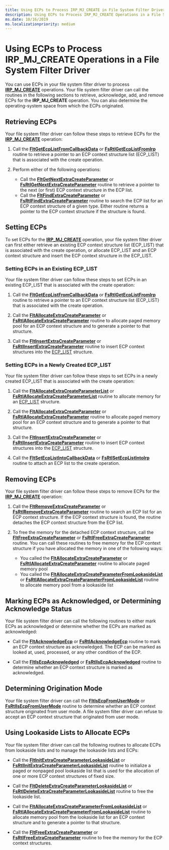 ```yaml
---
title: Using ECPs to Process IRP_MJ_CREATE in File System Filter Drivers
description: Using ECPs to Process IRP_MJ_CREATE Operations in a File System Filter Driver
ms.date: 10/16/2019
ms.localizationpriority: medium
---
```


# Using ECPs to Process IRP_MJ_CREATE Operations in a File System Filter Driver

You can use ECPs in your file system filter driver to process [**IRP_MJ_CREATE**](./irp-mj-create.md) operations. Your file system filter driver can call the routines in the following sections to retrieve, acknowledge, add, and remove ECPs for the **IRP_MJ_CREATE** operation. You can also determine the operating-system space from which the ECPs originated.

## Retrieving ECPs

Your file system filter driver can follow these steps to retrieve ECPs for the [**IRP_MJ_CREATE**](./irp-mj-create.md) operation:

1. Call the [**FltGetEcpListFromCallbackData**](/windows-hardware/drivers/ddi/fltkernel/nf-fltkernel-fltgetecplistfromcallbackdata) or [**FsRtlGetEcpListFromIrp**](/windows-hardware/drivers/ddi/ntifs/nf-ntifs-fsrtlgetecplistfromirp) routine to retrieve a pointer to an ECP context structure list (ECP_LIST) that is associated with the create operation.

2. Perform either of the following operations:
    - Call the [**FltGetNextExtraCreateParameter**](/windows-hardware/drivers/ddi/fltkernel/nf-fltkernel-fltgetnextextracreateparameter) or [**FsRtlGetNextExtraCreateParameter**](/windows-hardware/drivers/ddi/ntifs/nf-ntifs-fsrtlgetnextextracreateparameter) routine to retrieve a pointer to the next (or first) ECP context structure in the ECP list.
    - Call the [**FltFindExtraCreateParameter**](/windows-hardware/drivers/ddi/fltkernel/nf-fltkernel-fltfindextracreateparameter) or [**FsRtlFindExtraCreateParameter**](/windows-hardware/drivers/ddi/ntifs/nf-ntifs-fsrtlfindextracreateparameter) routine to search the ECP list for an ECP context structure of a given type. Either routine returns a pointer to the ECP context structure if the structure is found.

## Setting ECPs

To set ECPs for the [**IRP_MJ_CREATE**](./irp-mj-create.md) operation, your file system filter driver can first either retrieve an existing ECP context structure list (ECP_LIST) that is associated with the create operation, or allocate ECP_LIST and an ECP context structure and insert the ECP context structure in the ECP_LIST.

### Setting ECPs in an Existing ECP_LIST

Your file system filter driver can follow these steps to set ECPs in an existing ECP_LIST that is associated with the create operation:

1. Call the [**FltGetEcpListFromCallbackData**](/windows-hardware/drivers/ddi/fltkernel/nf-fltkernel-fltgetecplistfromcallbackdata) or [**FsRtlGetEcpListFromIrp**](/windows-hardware/drivers/ddi/ntifs/nf-ntifs-fsrtlgetecplistfromirp) routine to retrieve a pointer to an ECP context structure list (ECP_LIST) that is associated with the create operation.

2. Call the [**FltAllocateExtraCreateParameter**](/windows-hardware/drivers/ddi/fltkernel/nf-fltkernel-fltallocateextracreateparameter) or [**FsRtlAllocateExtraCreateParameter**](/windows-hardware/drivers/ddi/ntifs/nf-ntifs-fsrtlallocateextracreateparameter) routine to allocate paged memory pool for an ECP context structure and to generate a pointer to that structure.

3. Call the [**FltInsertExtraCreateParameter**](/windows-hardware/drivers/ddi/fltkernel/nf-fltkernel-fltinsertextracreateparameter) or [**FsRtlInsertExtraCreateParameter**](/windows-hardware/drivers/ddi/ntifs/nf-ntifs-fsrtlinsertextracreateparameter) routine to insert ECP context structures into the [ECP_LIST](/previous-versions/windows/hardware/drivers/ff540148(v=vs.85)) structure.

### Setting ECPs in a Newly Created ECP_LIST

Your file system filter driver can follow these steps to set ECPs in a newly created ECP_LIST that is associated with the create operation:

1. Call the [**FltAllocateExtraCreateParameterList**](/windows-hardware/drivers/ddi/fltkernel/nf-fltkernel-fltallocateextracreateparameterlist) or [**FsRtlAllocateExtraCreateParameterList**](/windows-hardware/drivers/ddi/ntifs/nf-ntifs-fsrtlallocateextracreateparameterlist) routine to allocate memory for an [ECP_LIST](/previous-versions/windows/hardware/drivers/ff540148(v=vs.85)) structure.

2. Call the [**FltAllocateExtraCreateParameter**](/windows-hardware/drivers/ddi/fltkernel/nf-fltkernel-fltallocateextracreateparameter) or [**FsRtlAllocateExtraCreateParameter**](/windows-hardware/drivers/ddi/ntifs/nf-ntifs-fsrtlallocateextracreateparameter) routine to allocate paged memory pool for an ECP context structure and to generate a pointer to that structure.

3. Call the [**FltInsertExtraCreateParameter**](/windows-hardware/drivers/ddi/fltkernel/nf-fltkernel-fltinsertextracreateparameter) or [**FsRtlInsertExtraCreateParameter**](/windows-hardware/drivers/ddi/ntifs/nf-ntifs-fsrtlinsertextracreateparameter) routine to insert ECP context structures into the [ECP_LIST](/previous-versions/windows/hardware/drivers/ff540148(v=vs.85)) structure.

4. Call the [**FltSetEcpListIntoCallbackData**](/windows-hardware/drivers/ddi/fltkernel/nf-fltkernel-fltsetecplistintocallbackdata) or [**FsRtlSetEcpListIntoIrp**](/windows-hardware/drivers/ddi/ntifs/nf-ntifs-fsrtlsetecplistintoirp) routine to attach an ECP list to the create operation.

## Removing ECPs

Your file system filter driver can follow these steps to remove ECPs for the [**IRP_MJ_CREATE**](./irp-mj-create.md) operation:

1. Call the [**FltRemoveExtraCreateParameter**](/windows-hardware/drivers/ddi/fltkernel/nf-fltkernel-fltremoveextracreateparameter) or [**FsRtlRemoveExtraCreateParameter**](/windows-hardware/drivers/ddi/ntifs/nf-ntifs-fsrtlremoveextracreateparameter) routine to search an ECP list for an ECP context structure. If the ECP context structure is found, the routine detaches the ECP context structure from the ECP list.

2. To free the memory for the detached ECP context structure, call the [**FltFreeExtraCreateParameter**](/windows-hardware/drivers/ddi/fltkernel/nf-fltkernel-fltfreeextracreateparameter) or [**FsRtlFreeExtraCreateParameter**](/windows-hardware/drivers/ddi/ntifs/nf-ntifs-fsrtlfreeextracreateparameter) routine. You can call these routines to free memory for the ECP context structure if you have allocated the memory in one of the following ways:

    - You called the [**FltAllocateExtraCreateParameter**](/windows-hardware/drivers/ddi/fltkernel/nf-fltkernel-fltallocateextracreateparameter) or [**FsRtlAllocateExtraCreateParameter**](/windows-hardware/drivers/ddi/ntifs/nf-ntifs-fsrtlallocateextracreateparameter) routine to allocate paged memory pool
    - You called the [**FltAllocateExtraCreateParameterFromLookasideList**](/windows-hardware/drivers/ddi/fltkernel/nf-fltkernel-fltallocateextracreateparameterfromlookasidelist) or [**FsRtlAllocateExtraCreateParameterFromLookasideList**](/windows-hardware/drivers/ddi/ntifs/nf-ntifs-fsrtlallocateextracreateparameterfromlookasidelist) routine to allocate memory pool from a lookaside list

## Marking ECPs as Acknowledged, or Determining Acknowledge Status

Your file system filter driver can call the following routines to either mark ECPs as acknowledged or determine whether the ECPs are marked as acknowledged:

- Call the [**FltAcknowledgeEcp**](/windows-hardware/drivers/ddi/fltkernel/nf-fltkernel-fltacknowledgeecp) or [**FsRtlAcknowledgeEcp**](/windows-hardware/drivers/ddi/ntifs/nf-ntifs-fsrtlacknowledgeecp) routine to mark an ECP context structure as acknowledged. The ECP can be marked as looked at, used, processed, or any other condition of the ECP.

- Call the [**FltIsEcpAcknowledged**](/windows-hardware/drivers/ddi/fltkernel/nf-fltkernel-fltisecpacknowledged) or [**FsRtlIsEcpAcknowledged**](/windows-hardware/drivers/ddi/ntifs/nf-ntifs-fsrtlisecpacknowledged) routine to determine whether an ECP context structure is marked as acknowledged.

## Determining Origination Mode

Your file system filter driver can call the [**FltIsEcpFromUserMode**](/windows-hardware/drivers/ddi/fltkernel/nf-fltkernel-fltisecpfromusermode) or [**FsRtlIsEcpFromUserMode**](/windows-hardware/drivers/ddi/ntifs/nf-ntifs-fsrtlisecpfromusermode) routine to determine whether an ECP context structure originated from user mode. A file system filter driver can refuse to accept an ECP context structure that originated from user mode.

## Using Lookaside Lists to Allocate ECPs

Your file system filter driver can call the following routines to allocate ECPs from lookaside lists and to manage the lookaside lists and ECPs:

- Call the [**FltInitExtraCreateParameterLookasideList**](/windows-hardware/drivers/ddi/fltkernel/nf-fltkernel-fltinitextracreateparameterlookasidelist) or [**FsRtlInitExtraCreateParameterLookasideList**](/windows-hardware/drivers/ddi/ntifs/nf-ntifs-fsrtlinitextracreateparameterlookasidelist) routine to initialize a paged or nonpaged pool lookaside list that is used for the allocation of one or more ECP context structures of fixed size.

- Call the [**FltDeleteExtraCreateParameterLookasideList**](/windows-hardware/drivers/ddi/fltkernel/nf-fltkernel-fltdeleteextracreateparameterlookasidelist) or [**FsRtlDeleteExtraCreateParameterLookasideList**](/windows-hardware/drivers/ddi/ntifs/nf-ntifs-fsrtldeleteextracreateparameterlookasidelist) routine to free the lookaside list.

- Call the [**FltAllocateExtraCreateParameterFromLookasideList**](/windows-hardware/drivers/ddi/fltkernel/nf-fltkernel-fltallocateextracreateparameterfromlookasidelist) or [**FsRtlAllocateExtraCreateParameterFromLookasideList**](/windows-hardware/drivers/ddi/ntifs/nf-ntifs-fsrtlallocateextracreateparameterfromlookasidelist) routine to allocate memory pool from the lookaside list for an ECP context structure and to generate a pointer to that structure.

- Call the [**FltFreeExtraCreateParameter**](/windows-hardware/drivers/ddi/fltkernel/nf-fltkernel-fltfreeextracreateparameter) or [**FsRtlFreeExtraCreateParameter**](/windows-hardware/drivers/ddi/ntifs/nf-ntifs-fsrtlfreeextracreateparameter) routine to free the memory for the ECP context structures.
